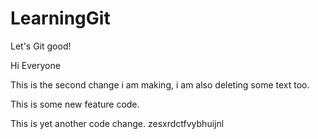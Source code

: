 # LearningGit

Let's Git good!

Hi Everyone

This is the second change i am making, i am also deleting some text too.

This is some new feature code.

This is yet another code change.
zesxrdctfvybhuijnl
